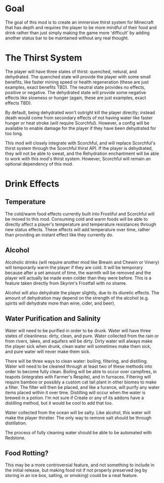 # Goal

The goal of this mod is to create an immersive thirst system for Minecraft that has depth and requires the player to be more mindful of their food and drink rather than just simply making the game more 'difficult' by adding another status bar to be maintained without any real thought. 

# The Thirst System

The player will have three states of thirst: quenched, netural, and dehydrated. The quenched state will provide the player with some small benefits, like faster mining speed or health regeneration (these are just examples, exact benefits TBD). The neutral state provides no effects, positive or negative. The dehydrated state will provide some negative effects like slowness or hunger (again, these are just examples, exact effects TBD).

By default, being dehydrated won't outright kill the player directly; instead death would come from secondary effects of not having water like faster hunger or heat stroke (will require Scorchful). However, a config will be available to enable damage for the player if they have been dehydrated for too long.

This mod will closely integrate with Scorchful, and will replace Scorchful's thirst system through the Scorchful thirst API. If the player is dehydrated, they will not be able to sweat, and the Rehydration enchantment will be able to work with this mod's thirst system. However, Scorchful will remain an optional dependency of this mod.

# Drink Effects

## Temperature

The cold/warm food effects currently built into Frostiful and Scorchful will be moved to this mod. Consuming cold and warm foods will be able to directly affect a player's temperature and temperature resistances through new status effects. These effects will add temperature over time, rather than providing an instant effect like they currently do.

## Alcohol

Alcoholic drinks (will require another mod like Brewin and Chewin or Vinery) will temporarily warm the player if they are cold. It will be temporary because after a set amount of time, the warmth will be removed and the player will actually be made even colder than they were before. This is a feature taken directly from Skyrim's Frostfall with no shame.

Alcohol will also dehydrate the player slightly, due to its diuretic effects. The amount of dehydration may depend on the strength of the alcohol (e.g. spirits will dehydrate more than wine, cider, and beer).

## Water Purification and Salinity

Water will need to be purified in order to be drunk. Water will have three states of cleanliness: dirty, clean, and pure. Water collected from the rain or from rivers, lakes, and aquifers will be dirty. Dirty water will always make the player sick when drunk, clean water will sometimes make them sick, and pure water will never make them sick.

There will be three ways to clean water: boiling, filtering, and distilling. Water will need to be cleaned through at least two of these methods into order to become fully clean. Boiling will be able to occur over campfires, in teapots (integrates with Farmer's Respite), and in furnaces. Filtering will require bamboo or possibly a custom cat tail plant in other biomes to make a filter. The filter will then be placed, and like a furance, will purify any water items placed within it over time. Distilling will occur when the water is brewed in a potion. I'm not sure if Create or any of its addons have a distilling method, but it would be cool to add that too.

Water collected from the ocean will be salty. Like alcohol, this water will make the player thirstier. The only way to remove salt should be through distillation.

The process of fully cleaning water should be able to be automated with Redstone.

## Food Rotting? 

This may be a more controversial feature, and not something to include in the initial release, but making food rot if not properly preserved (eg by storing in an ice box, salting, or smoking) could be a neat feature.
